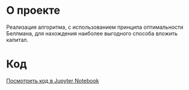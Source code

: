 # О проекте

Реализация алгоритма, с использованием принципа оптимальности Беллмана, для нахождения наиболее выгодного способа вложить капитал.

# Код

[Посмотреть код в Jupyter Notebook](bellman-решение.ipynb)
